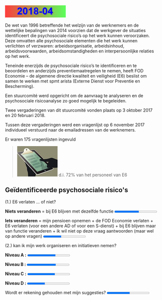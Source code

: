 <link rel='stylesheet' href='Ulysses.css'>

![](2014-08.gif)

De wet van 1996 betreffende het welzijn van de werknemers en de wettelijke bepalingen van 2014 voorzien dat de werkgever de situaties identificeert die psychosociale risico’s op het werk kunnen veroorzaken. Deze omvatten alle psychosociale elementen die het werk kunnen verlichten of verzwaren: arbeidsorganisatie, arbeidsinhoud, arbeidsvoorwaarden, 
arbeidsomstandigheden en interpersoonlijke relaties op het werk.  

Teneinde enerzijds de psychosociale risico’s te identificeren en te beoordelen en anderzijds preventiemaatregelen te nemen, heeft FOD Economie – de algemene directie kwaliteit en 
veiligheid (E6) beslist om samen te werken met spmt arista (Externe Dienst voor Preventie en Bescherming).  

Een stuurcomité werd opgericht om de aanvraag te analyseren en de 
psychosociale risicoanalyse zo goed mogelijk te begeleiden.

Twee vergaderingen van dit stuurcomité vonden plaats op 3 oktober 2017 en 20 februari 2018.

Tussen deze vergaderingen werd een vragenlijst op 6 november 2017 individueel verstuurd naar de
emailadressen van de werknemers.

<p class="tagit">Er waren 175 vragenlijsten ingevuld</p>  

> ![](tx_reponse.jpg) d.i. 72% van het personeel van E6

## Geïdentificeerde psychosociale risico's

<p class="tagit">(1.) E6 verlaten ... of niet?</p>  

**Niets veranderen** = bij E6 blijven met dezelfde functie <progress value="100" max="173">

**Iets veranderen** = mijn pensioen opnemen + de FOD Economie verlaten + E6 verlaten (voor een andere AD of voor een S-dienst) + bij E6 blijven maar van functie veranderen + ik wil niet op deze vraag aantwoorden (maar wel op andere vragen) <progress value="73" max="173">

<div style="page-break-after: always;"></div>

<p class="tagit">(2.) kan ik mijn werk organiseren en initiatieven nemen?</p>  

**Niveau A :** <progress value="1.99" max="3">

**Niveau B :** <progress value="2.05" max="3">

**Niveau C :** <progress value="1.93" max="3">

**Niveau D :** <progress value="1.25" max="3">

Wordt er rekening gehouden met mijn suggesties?  <progress value="54" max="100">

